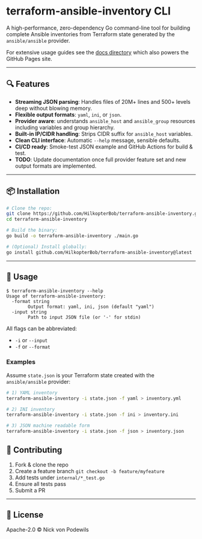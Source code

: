 # terraform-ansible-inventory CLI

A high-performance, zero-dependency Go command-line tool for building complete Ansible inventories from Terraform state generated by the `ansible/ansible` provider.

For extensive usage guides see the [docs directory](docs/) which also powers the GitHub Pages site.

---

## 🔍 Features

- **Streaming JSON parsing**: Handles files of 20M+ lines and 500+ levels deep without blowing memory.
- **Flexible output formats**: `yaml`, `ini`, or `json`.
- **Provider aware**: understands `ansible_host` and `ansible_group` resources including variables and group hierarchy.
- **Built-in IP/CIDR handling**: Strips CIDR suffix for `ansible_host` variables.
- **Clean CLI interface**: Automatic `--help` message, sensible defaults.
- **CI/CD ready**: Smoke-test JSON example and GitHub Actions for build & test.
- **TODO**: Update documentation once full provider feature set and new output
  formats are implemented.

---

## 📦 Installation

```bash
# Clone the repo:
git clone https://github.com/HilkopterBob/terraform-ansible-inventory.git
cd terraform-ansible-inventory

# Build the binary:
go build -o terraform-ansible-inventory ./main.go

# (Optional) Install globally:
go install github.com/HilkopterBob/terraform-ansible-inventory@latest
```

---

## 🚀 Usage

```
$ terraform-ansible-inventory --help
Usage of terraform-ansible-inventory:
  -format string
        Output format: yaml, ini, json (default "yaml")
  -input string
        Path to input JSON file (or '-' for stdin)
```

All flags can be abbreviated:

- `-i` or `--input`
- `-f` or `--format`

### Examples

Assume `state.json` is your Terraform state created with the `ansible/ansible` provider:

```bash
# 1) YAML inventory
terraform-ansible-inventory -i state.json -f yaml > inventory.yml

# 2) INI inventory
terraform-ansible-inventory -i state.json -f ini > inventory.ini

# 3) JSON machine readable form
terraform-ansible-inventory -i state.json -f json > inventory.json
```


## 🔧 Contributing

1. Fork & clone the repo
2. Create a feature branch `git checkout -b feature/myfeature`
3. Add tests under `internal/*_test.go`
4. Ensure all tests pass
5. Submit a PR

---

## 📄 License

Apache-2.0 © Nick von Podewils

